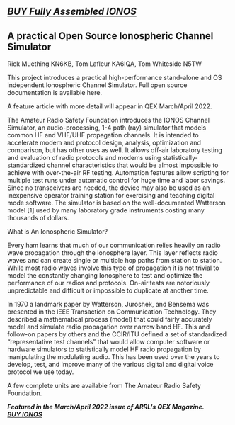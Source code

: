 <h2><em><a href=https://shop.arsfi.org/home/23-ionos-propagation-simulator.html>BUY Fully Assembled IONOS</a></em></h2>
<h2> A practical Open Source Ionospheric Channel Simulator</h2>                      

Rick Muething KN6KB, Tom Lafleur KA6IQA, Tom Whiteside N5TW

This project introduces a practical high-performance stand-alone and OS independent Ionospheric Channel
Simulator. Full open source documentation is available here.

A feature article with more detail will appear in QEX March/April 2022.

The Amateur Radio Safety Foundation introduces the IONOS Channel Simulator, an audio-processing, 1-4 path (ray) simulator that models common HF and VHF/UHF propagation channels. It is intended to accelerate modem and protocol design, analysis, optimization and comparison, but has other uses as well. It allows off-air laboratory testing and evaluation of radio protocols and modems using statistically-standardized channel characteristics that would be almost impossible to achieve with over-the-air RF testing. Automation features allow scripting for multiple test runs under automatic control for huge time and labor savings. Since no transceivers are needed, the device may also be used as an inexpensive operator training station for exercising and teaching digital mode software. The simulator is based on the well-documented Watterson model [1] used by many laboratory grade instruments costing many thousands of dollars.

What is An Ionospheric Simulator?

Every ham learns that much of our communication relies heavily on radio wave propagation through the Ionosphere
layer. This layer reflects radio waves and can create single or multiple hop paths from station to station. While most
radio waves involve this type of propagation it is not trivial to model the constantly changing Ionosphere to test and
optimize the performance of our radios and protocols. On-air tests are notoriously unpredictable and difficult or
impossible to duplicate at another time.

In 1970 a landmark paper by Watterson, Juroshek, and Bensema was presented in the IEEE Transaction on
Communication Technology. They described a mathematical process (model) that could fairly accurately model and
simulate radio propagation over narrow band HF. This and follow-on papers by others and the CCIR/ITU defined a
set of standardized “representative test channels” that would allow computer software or hardware simulators to
statistically model HF radio propagation by manipulating the modulating audio. This has been used over the years to
develop, test, and improve many of the various digital and digital voice protocol we use today.

A few complete units are available from The Amateur Radio Safety Foundation. 

<em><strong>Featured in the March/April 2022 issue of ARRL's QEX Magazine.  <br><a href=https://shop.arsfi.org/home/23-ionos-propagation-simulator.html> BUY IONOS </a></strong></em>



